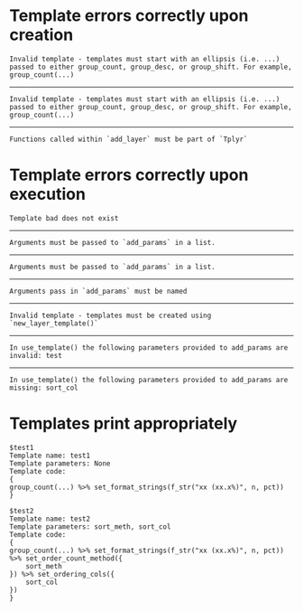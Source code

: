 # Template errors correctly upon creation

    Invalid template - templates must start with an ellipsis (i.e. ...) passed to either group_count, group_desc, or group_shift. For example, group_count(...)

---

    Invalid template - templates must start with an ellipsis (i.e. ...) passed to either group_count, group_desc, or group_shift. For example, group_count(...)

---

    Functions called within `add_layer` must be part of `Tplyr`

# Template errors correctly upon execution

    Template bad does not exist

---

    Arguments must be passed to `add_params` in a list.

---

    Arguments must be passed to `add_params` in a list.

---

    Arguments pass in `add_params` must be named

---

    Invalid template - templates must be created using `new_layer_template()`

---

    In use_template() the following parameters provided to add_params are invalid: test

---

    In use_template() the following parameters provided to add_params are missing: sort_col

# Templates print appropriately

    $test1
    Template name: test1
    Template parameters: None
    Template code:
    {
    group_count(...) %>% set_format_strings(f_str("xx (xx.x%)", n, pct))
    } 
    
    $test2
    Template name: test2
    Template parameters: sort_meth, sort_col
    Template code:
    {
    group_count(...) %>% set_format_strings(f_str("xx (xx.x%)", n, pct)) %>% set_order_count_method({
        sort_meth
    }) %>% set_ordering_cols({
        sort_col
    })
    } 
    

